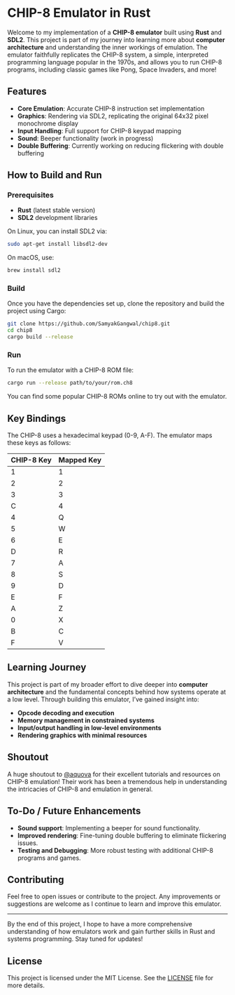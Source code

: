 
# CHIP-8 Emulator in Rust

Welcome to my implementation of a **CHIP-8 emulator** built using **Rust** and **SDL2**. This project is part of my journey into learning more about **computer architecture** and understanding the inner workings of emulation. The emulator faithfully replicates the CHIP-8 system, a simple, interpreted programming language popular in the 1970s, and allows you to run CHIP-8 programs, including classic games like Pong, Space Invaders, and more!

## Features

- **Core Emulation**: Accurate CHIP-8 instruction set implementation
- **Graphics**: Rendering via SDL2, replicating the original 64x32 pixel monochrome display
- **Input Handling**: Full support for CHIP-8 keypad mapping
- **Sound**: Beeper functionality (work in progress)
- **Double Buffering**: Currently working on reducing flickering with double buffering

## How to Build and Run

### Prerequisites

- **Rust** (latest stable version)
- **SDL2** development libraries

On Linux, you can install SDL2 via:
```bash
sudo apt-get install libsdl2-dev
```

On macOS, use:
```bash
brew install sdl2
```

### Build

Once you have the dependencies set up, clone the repository and build the project using Cargo:

```bash
git clone https://github.com/SamyakGangwal/chip8.git
cd chip8
cargo build --release
```

### Run

To run the emulator with a CHIP-8 ROM file:

```bash
cargo run --release path/to/your/rom.ch8
```

You can find some popular CHIP-8 ROMs online to try out with the emulator.

## Key Bindings

The CHIP-8 uses a hexadecimal keypad (0-9, A-F). The emulator maps these keys as follows:

| CHIP-8 Key | Mapped Key |
|------------|------------|
| 1          | 1          |
| 2          | 2          |
| 3          | 3          |
| C          | 4          |
| 4          | Q          |
| 5          | W          |
| 6          | E          |
| D          | R          |
| 7          | A          |
| 8          | S          |
| 9          | D          |
| E          | F          |
| A          | Z          |
| 0          | X          |
| B          | C          |
| F          | V          |

## Learning Journey

This project is part of my broader effort to dive deeper into **computer architecture** and the fundamental concepts behind how systems operate at a low level. Through building this emulator, I’ve gained insight into:

- **Opcode decoding and execution**
- **Memory management in constrained systems**
- **Input/output handling in low-level environments**
- **Rendering graphics with minimal resources**

## Shoutout

A huge shoutout to [@aquova](https://github.com/aquova) for their excellent tutorials and resources on CHIP-8 emulation! Their work has been a tremendous help in understanding the intricacies of CHIP-8 and emulation in general.

## To-Do / Future Enhancements

- **Sound support**: Implementing a beeper for sound functionality.
- **Improved rendering**: Fine-tuning double buffering to eliminate flickering issues.
- **Testing and Debugging**: More robust testing with additional CHIP-8 programs and games.

## Contributing

Feel free to open issues or contribute to the project. Any improvements or suggestions are welcome as I continue to learn and improve this emulator.

---

By the end of this project, I hope to have a more comprehensive understanding of how emulators work and gain further skills in Rust and systems programming. Stay tuned for updates!

## License

This project is licensed under the MIT License. See the [LICENSE](LICENSE) file for more details.

